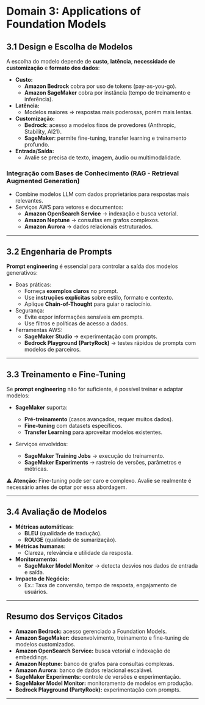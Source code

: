 # Domain 3: Applications of Foundation Models

## 3.1 Design e Escolha de Modelos

A escolha do modelo depende de **custo**, **latência**, **necessidade de customização** e **formato dos dados**:

- **Custo:**  
  - **Amazon Bedrock** cobra por uso de tokens (pay-as-you-go).  
  - **Amazon SageMaker** cobra por instância (tempo de treinamento e inferência).  
- **Latência:**  
  - Modelos maiores ⇒ respostas mais poderosas, porém mais lentas.  
- **Customização:**  
  - **Bedrock**: acesso a modelos fixos de provedores (Anthropic, Stability, AI21).  
  - **SageMaker**: permite fine-tuning, transfer learning e treinamento profundo.  
- **Entrada/Saída:**  
  - Avalie se precisa de texto, imagem, áudio ou multimodalidade.  

### Integração com Bases de Conhecimento (RAG - Retrieval Augmented Generation)
- Combine modelos LLM com dados proprietários para respostas mais relevantes.  
- Serviços AWS para vetores e documentos:  
  - **Amazon OpenSearch Service** → indexação e busca vetorial.  
  - **Amazon Neptune** → consultas em grafos complexos.  
  - **Amazon Aurora** → dados relacionais estruturados.  

---

## 3.2 Engenharia de Prompts

**Prompt engineering** é essencial para controlar a saída dos modelos generativos:

- Boas práticas:  
  - Forneça **exemplos claros** no prompt.  
  - Use **instruções explícitas** sobre estilo, formato e contexto.  
  - Aplique **Chain-of-Thought** para guiar o raciocínio.  
- Segurança:  
  - Evite expor informações sensíveis em prompts.  
  - Use filtros e políticas de acesso a dados.  
- Ferramentas AWS:  
  - **SageMaker Studio** → experimentação com prompts.  
  - **Bedrock Playground (PartyRock)** → testes rápidos de prompts com modelos de parceiros.  

---

## 3.3 Treinamento e Fine-Tuning

Se **prompt engineering** não for suficiente, é possível treinar e adaptar modelos:  

- **SageMaker** suporta:  
  - **Pré-treinamento** (casos avançados, requer muitos dados).  
  - **Fine-tuning** com datasets específicos.  
  - **Transfer Learning** para aproveitar modelos existentes.  

- Serviços envolvidos:  
  - **SageMaker Training Jobs** → execução do treinamento.  
  - **SageMaker Experiments** → rastreio de versões, parâmetros e métricas.  

⚠️ **Atenção:** Fine-tuning pode ser caro e complexo. Avalie se realmente é necessário antes de optar por essa abordagem.  

---

## 3.4 Avaliação de Modelos

- **Métricas automáticas:**  
  - **BLEU** (qualidade de tradução).  
  - **ROUGE** (qualidade de sumarização).  
- **Métricas humanas:**  
  - Clareza, relevância e utilidade da resposta.  
- **Monitoramento:**  
  - **SageMaker Model Monitor** → detecta desvios nos dados de entrada e saída.  
- **Impacto de Negócio:**  
  - Ex.: Taxa de conversão, tempo de resposta, engajamento de usuários.  

---

## Resumo dos Serviços Citados

- **Amazon Bedrock:** acesso gerenciado a Foundation Models.  
- **Amazon SageMaker:** desenvolvimento, treinamento e fine-tuning de modelos customizados.  
- **Amazon OpenSearch Service:** busca vetorial e indexação de embeddings.  
- **Amazon Neptune:** banco de grafos para consultas complexas.  
- **Amazon Aurora:** banco de dados relacional escalável.  
- **SageMaker Experiments:** controle de versões e experimentação.  
- **SageMaker Model Monitor:** monitoramento de modelos em produção.  
- **Bedrock Playground (PartyRock):** experimentação com prompts.  

---
